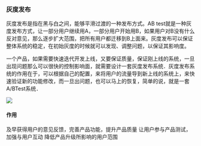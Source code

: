 ### 灰度发布

灰度发布是指在黑与白之间，能够平滑过渡的一种发布方式。AB test就是一种灰度发布方式，让一部分用户继续用A，一部分用户开始用B，如果用户对B没有什么反对意见，那么逐步扩大范围，把所有用户都迁移到B上面来。灰度发布可以保证整体系统的稳定，在初始灰度的时候就可以发现、调整问题，以保证其影响度。

一个产品，如果需要快速迭代开发上线，又要保证质量，保证刚上线的系统，一旦出现问题那么可以很快的控制影响面，就需要设计一套灰度发布系统．灰度发布系统的作用在于，可以根据自己的配置，来将用户的流量导到新上线的系统上，来快速验证新的功能修改，而一旦出问题，也可以马上的恢复，简单的说，就是一套A/BTest系统．

![](https://gitee.com/cpsa3/knowledge_base/blob/master/%E7%B3%BB%E7%BB%9F%E8%AE%BE%E8%AE%A1/%E7%81%B0%E5%BA%A6%E5%8F%91%E5%B8%83/image/1.png)

#### 作用
及早获得用户的意见反馈，完善产品功能，提升产品质量 让用户参与产品测试，加强与用户互动 降低产品升级所影响的用户范围